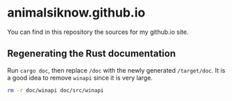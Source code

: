 # animalsiknow.github.io

You can find in this repository the sources for my github.io site.

## Regenerating the Rust documentation

Run `cargo doc`, then replace `/doc` with the newly generated `/target/doc`. It is a good idea to remove `winapi` since it is very large.

```sh
rm -r doc/winapi doc/src/winapi
```
